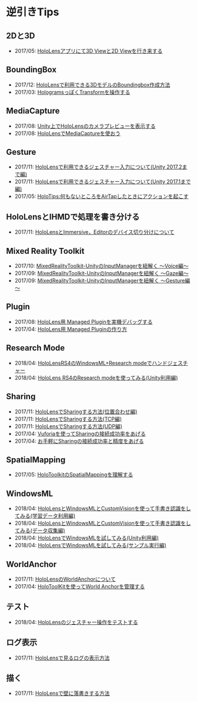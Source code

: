 # 逆引きTips

## 2Dと3D
- 2017/05: [HoloLensアプリにて3D Viewと2D Viewを行き来する](http://blog.d-yama7.com/archives/807)

## BoundingBox
- 2017/12: [HoloLensで利用できる3DモデルのBoundingbox作成方法](http://akihiro-document.azurewebsites.net/post/hololens_boundingbox/)
- 2017/03: [HologramsっぽくTransformを操作する](http://blog.d-yama7.com/archives/481)

## MediaCapture
- 2017/08: [Unity上でHoloLensのカメラプレビューを表示する](http://blog.d-yama7.com/archives/1111)
- 2017/08: [HoloLensでMediaCaptureを使おう](http://blog.d-yama7.com/archives/1092)

## Gesture
- 2017/11: [HoloLensで利用できるジェスチャー入力について(Unity 2017.2まで編)](http://akihiro-document.azurewebsites.net/post/hololens_input20172/)
- 2017/11: [HoloLensで利用できるジェスチャー入力について(Unity 2017.1まで編)](http://akihiro-document.azurewebsites.net/post/hololens_input20171/)
- 2017/05: [HoloTips:何もないところをAirTapしたときにアクションを起こす](http://blog.d-yama7.com/archives/699)

## HoloLensとIHMDで処理を書き分ける
- 2017/11: [HoloLensとImmersive，Editorのデバイス切り分けについて](http://akihiro-document.azurewebsites.net/post/hololens_devicechange/)

## Mixed Reality Toolkit
- 2017/10: [MixedRealityToolkit-UnityのInputManagerを紐解く ～Voice編～](http://blog.d-yama7.com/archives/1281)
- 2017/09: [MixedRealityToolkit-UnityのInputManagerを紐解く ～Gaze編～](http://blog.d-yama7.com/archives/1133)
- 2017/09: [MixedRealityToolkit-UnityのInputManagerを紐解く ～Gesture編～](http://blog.d-yama7.com/archives/1223)

## Plugin
- 2017/08: [HoloLens用 Managed Pluginを実機デバッグする](http://blog.d-yama7.com/archives/1012)
- 2017/04: [HoloLens用 Managed Pluginの作り方](http://satoshi-maemoto.hatenablog.com/entry/2017/04/04/231314)

## Research Mode
- 2018/04: [HoloLensRS4のWindowsML+Research modeでハンドジェスチャー](http://akihiro-document.azurewebsites.net/post/hololens_winmlandresearch/)
- 2018/04: [HoloLens RS4のResearch modeを使ってみる(Unity利用編)](http://akihiro-document.azurewebsites.net/post/hololens_researchmode2/)

## Sharing
- 2017/11: [HoloLensでSharingする方法(位置合わせ編)](http://akihiro-document.azurewebsites.net/post/hololens_sharingposition/)
- 2017/11: [HoloLensでSharingする方法(TCP編)](http://akihiro-document.azurewebsites.net/post/hololens_sharingtcp/)
- 2017/11: [HoloLensでSharingする方法(UDP編)](http://akihiro-document.azurewebsites.net/post/hololens_sharingudp/)
- 2017/04: [Vuforiaを使ってSharingの接続成功率をあげる](http://blog.d-yama7.com/archives/600)
- 2017/04: [お手軽にSharingの接続成功率と精度をあげる](http://blog.d-yama7.com/archives/569)

## SpatialMapping
- 2017/05: [HoloToolkitのSpatialMappingを理解する](http://blog.d-yama7.com/archives/708)

## WindowsML
- 2018/04: [HoloLensとWindowsMLとCustomVisionを使って手書き認識をしてみる(学習データ利用編)](http://akihiro-document.azurewebsites.net/post/hololens_windowsmachinelearningpaint2/)
- 2018/04: [HoloLensとWindowsMLとCustomVisionを使って手書き認識をしてみる(データ収集編)](http://akihiro-document.azurewebsites.net/post/hololens_windowsmachinelearningpaint1/)
- 2018/04: [HoloLensでWindowsMLを試してみる(Unity利用編)](http://akihiro-document.azurewebsites.net/post/hololens_windowsmachinelearningunity/)
- 2018/04: [HoloLensでWindowsMLを試してみる(サンプル実行編)](http://akihiro-document.azurewebsites.net/post/hololens_windowsmachinelearningsample/) 

## WorldAnchor
- 2017/11: [HoloLensのWorldAnchorについて](http://akihiro-document.azurewebsites.net/post/hololens_worldanchor/)
- 2017/04: [HoloToolKitを使ってWorld Anchorを管理する](http://blog.d-yama7.com/archives/549)

## テスト
- 2018/04: [HoloLensのジェスチャー操作をテストする](http://blog.d-yama7.com/archives/1309)

## ログ表示
- 2017/11: [HoloLensで見るログの表示方法](http://akihiro-document.azurewebsites.net/post/hololens_log/)

## 描く
- 2017/11: [HoloLensで壁に落書きする方法](http://akihiro-document.azurewebsites.net/post/hololensspraypaint/)
